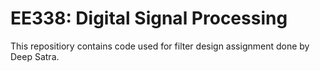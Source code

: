 # EE338: Digital Signal Processing

This repositiory contains code used for filter design assignment done by Deep Satra.
